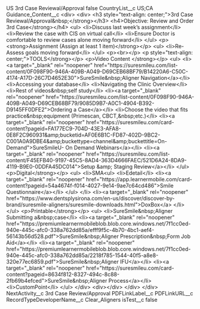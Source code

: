 <?xml version="1.0" encoding="UTF-8"?>
<CustomMetadata xmlns="http://soap.sforce.com/2006/04/metadata" xmlns:xsi="http://www.w3.org/2001/XMLSchema-instance" xmlns:xsd="http://www.w3.org/2001/XMLSchema">
    <label>US 3rd Case Reviewal/Approval</label>
    <protected>false</protected>
    <values>
        <field>CountryList__c</field>
        <value xsi:type="xsd:string">US;CA</value>
    </values>
    <values>
        <field>Guidance_Content__c</field>
        <value xsi:type="xsd:string">&lt;div&gt;
                                        &lt;div&gt;
                                                &lt;h3 style=&quot;text-align: center;&quot;&gt;3rd Case Reviewal/Approval&amp;nbsp;&lt;/strong&gt;&lt;/h3&gt;
                                                &lt;h4&gt;Objective: Review and Order
                                                                3rd Case&lt;/strong&gt;&lt;/h4&gt;
                                                &lt;ul&gt;
                                                        &lt;li&gt;Discuss last week’s assignment&lt;/li&gt;
                                                        &lt;li&gt;Review the case with CIS on virtual call&lt;/li&gt;
                                                        &lt;li&gt;Ensure Doctor is comfortable to review cases alone moving forward&lt;/li&gt;
                                                &lt;/ul&gt;
                                                &lt;p&gt;&lt;strong&gt;Assignment (Assign at least 1 item)&lt;/strong&gt;&lt;/p&gt;
                                                &lt;ul&gt;
                                                        &lt;li&gt;Re-Assess goals moving forward&lt;/li&gt;
                                                &lt;/ul&gt;
                                                &lt;p&gt;&lt;br&gt;&lt;/p&gt;
                                                &lt;p style=&quot;text-align: center;&quot;&gt;TOOLS&lt;/strong&gt;&lt;/p&gt;
                                                &lt;p&gt;Video Content &lt;/strong&gt;&lt;/p&gt;
                                                &lt;ul&gt;
                                                        &lt;li&gt;&lt;a target=&quot;_blank&quot; rel=&quot;noopener&quot; href=&quot;https://suresmileu.com/list-content/0F098F90-946A-409B-A049-D69CEB68BF79/B14220A6-C50C-4174-A17D-26C7D4652E30&quot;&gt;SureSmile&amp;nbsp;Aligner
                                                                        Navigation&lt;/a&gt;​&lt;/li&gt;
                                                        &lt;li&gt;Accessing your database​&lt;/li&gt;
                                                        &lt;li&gt;Navigating the Clinic Overview​&lt;/li&gt;
                                                        &lt;li&gt;Rest of videos&amp;nbsp;self study​&lt;/li&gt;
                                                        &lt;li&gt;&lt;a target=&quot;_blank&quot; rel=&quot;noopener&quot; href=&quot;https://suresmileu.com/list-content/0F098F90-946A-409B-A049-D69CEB68BF79/9085D9B7-A0C1-4904-B392-D9145FF0DFE2&quot;&gt;Ordering
                                                                        a Case&lt;/a&gt;​&lt;/li&gt;
                                                        &lt;li&gt;Choose the video that fits practice&amp;nbsp;equipment (Primescan, CBCT,&amp;nbsp;etc.)​&lt;/li&gt;
                                                        &lt;li&gt;&lt;a target=&quot;_blank&quot; rel=&quot;noopener&quot; href=&quot;https://suresmileu.com/card-content?pageid=FA177EC9-704D-43E3-AFA8-0E8F2C960931&amp;amp;bucketid=AF0E6B1C-FD87-402D-9BC2-C001A0A9DBE4&amp;amp;buckettype=channel&amp;amp;buckettitle=On-Demand&quot;&gt;SureSmileU-
                                                                        On Demand Webinars&lt;/a&gt;&lt;/li&gt;
                                                        &lt;li&gt;&lt;a target=&quot;_blank&quot; rel=&quot;noopener&quot; href=&quot;https://suresmileu.com/list-content/F45EFB40-9197-45C5-8AD4-363D4666FAEC/521D6A24-8DA9-4119-B9E0-0DDFA45DC014&quot;&gt;Setup
                                                                        &amp;amp; Staging Review&lt;/a&gt;&lt;/li&gt;
                                                &lt;/ul&gt;
                                                &lt;p&gt;Digital&lt;/strong&gt;&lt;/p&gt;
                                                &lt;ul&gt;
                                                        &lt;li&gt;SMA&lt;ul&gt;
                                                                        &lt;li&gt;Edetail&lt;/li&gt;
                                                                        &lt;li&gt;&lt;a target=&quot;_blank&quot; rel=&quot;noopener&quot; href=&quot;https://app.learnermobile.com/card-content?pageid=54a4674f-f014-4027-9e14-9ae7c64cd486&quot;&gt;Smile
                                                                                        Questionnaire&lt;/a&gt;&lt;/li&gt;
                                                                &lt;/ul&gt;
                                                        &lt;/li&gt;
                                                        &lt;li&gt;&lt;a target=&quot;_blank&quot; rel=&quot;noopener&quot; href=&quot;https://www.dentsplysirona.com/en-us/discover/discover-by-brand/suresmile-aligners/suresmile-downloads.html&quot;&gt;DoxBox&lt;/a&gt;
                                                        &lt;/li&gt;
                                                &lt;/ul&gt;
                                                &lt;p&gt;Printable&lt;/strong&gt;&lt;/p&gt;
                                                &lt;ul&gt;
                                                        &lt;li&gt;SureSmile&amp;nbsp;Aligner Submitting a&amp;nbsp;case&lt;/li&gt;
                                                        &lt;li&gt;&lt;a target=&quot;_blank&quot; rel=&quot;noopener&quot; href=&quot;https://premiumlearnermobileblob.blob.core.windows.net/7f1cc0ed-940e-445c-afc0-338a762dd85a/efff9f5c-4b70-4bc1-aef4-56143b56d528.pdf&quot;&gt;SureSmile&amp;nbsp;Aligner
                                                                        Prescription&amp;nbsp;Form Job Aid&lt;/a&gt;​&lt;/li&gt;
                                                        &lt;li&gt;&lt;a target=&quot;_blank&quot; rel=&quot;noopener&quot; href=&quot;https://premiumlearnermobileblob.blob.core.windows.net/7f1cc0ed-940e-445c-afc0-338a762dd85a/2218f785-1544-40f5-a8e8-320e77ec6859.pdf&quot;&gt;SureSmile&amp;nbsp;Aligner
                                                                        IFU&lt;/a&gt;​&lt;/li&gt;
                                                        &lt;li&gt;&lt;a target=&quot;_blank&quot; rel=&quot;noopener&quot; href=&quot;https://suresmileu.com/card-content?pageid=8634f812-8327-494c-8c88-2fb69b4efced&quot;&gt;SureSmile&amp;nbsp;Aligner
                                                                        Process&lt;/a&gt;&lt;/li&gt;
                                                        &lt;li&gt;CustomPoint&lt;/li&gt;
                                                &lt;/ul&gt;
                                        &lt;/div&gt;
                                        &lt;div&gt;&lt;/div&gt;
                                &lt;/div&gt;
                        &lt;/div&gt;</value>
    </values>
    <values>
        <field>NextActivity__c</field>
        <value xsi:type="xsd:string">3rd Case Review/Approval</value>
    </values>
    <values>
        <field>PDFLinkLabel__c</field>
        <value xsi:nil="true"/>
    </values>
    <values>
        <field>PDFLinkURL__c</field>
        <value xsi:nil="true"/>
    </values>
    <values>
        <field>RecordTypeDeveloperName__c</field>
        <value xsi:type="xsd:string">Clear_Aligners</value>
    </values>
    <values>
        <field>isTest__c</field>
        <value xsi:type="xsd:boolean">false</value>
    </values>
</CustomMetadata>
